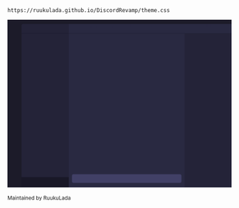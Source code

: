 ```
https://ruukulada.github.io/DiscordRevamp/theme.css
```

![Screenshot](/screenshot.png?raw=true "Screenshot")

<sup>Maintained by RuukuLada</sup>
